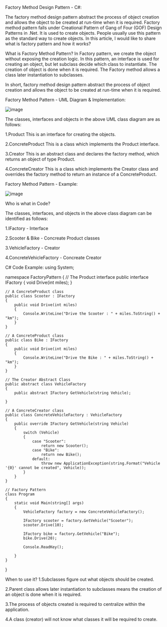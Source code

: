 Factory Method Design Pattern - C#:

The factory method design pattern abstract the process of object creation and allows the object to be created at run-time when it is required. Factory method pattern falls under Creational Pattern of Gang of Four (GOF) Design Patterns in .Net. It is used to create objects. People usually use this pattern as the standard way to create objects. In this article, I would like to share what is factory pattern and how it works?

What is Factory Method Pattern?
In Factory pattern, we create the object without exposing the creation logic. In this pattern, an interface is used for creating an object, but let subclass decide which class to instantiate. The creation of object is done when it is required. The Factory method allows a class later instantiation to subclasses.

In short, factory method design pattern abstract the process of object creation and allows the object to be created at run-time when it is required.

Factory Method Pattern - UML Diagram & Implementation:

![image](https://github.com/sushilsky25/Design-Patterns/assets/31982301/a44fc273-bbba-4e65-bb21-d2fe298fe928)

The classes, interfaces and objects in the above UML class diagram are as follows:

1.Product
This is an interface for creating the objects.

2.ConcreteProduct
This is a class which implements the Product interface.

3.Creator
This is an abstract class and declares the factory method, which returns an object of type Product.

4.ConcreteCreator
This is a class which implements the Creator class and overrides the factory method to return an instance of a ConcreteProduct.

Factory Method Pattern - Example:

![image](https://github.com/sushilsky25/Design-Patterns/assets/31982301/fe89bd78-ca74-49a4-beb0-ee51f82012eb)


Who is what in Code?

The classes, interfaces, and objects in the above class diagram can be identified as follows:

1.IFactory - Interface

2.Scooter & Bike - Concreate Product classes

3.VehicleFactory - Creator

4.ConcreteVehicleFactory - Concreate Creator

C# Code Example:
using System;

namespace FactoryPattern
{
    // The Product interface
    public interface IFactory
    {
        void Drive(int miles);
    }

    // A ConcreteProduct class
    public class Scooter : IFactory
    {
        public void Drive(int miles)
        {
            Console.WriteLine("Drive the Scooter : " + miles.ToString() + "km");
        }
    }

    // A ConcreteProduct class
    public class Bike : IFactory
    {
        public void Drive(int miles)
        {
            Console.WriteLine("Drive the Bike : " + miles.ToString() + "km");
        }
    }

    // The Creator Abstract Class
    public abstract class VehicleFactory
    {
        public abstract IFactory GetVehicle(string Vehicle);

    }

    // A ConcreteCreator class
    public class ConcreteVehicleFactory : VehicleFactory
    {
        public override IFactory GetVehicle(string Vehicle)
        {
            switch (Vehicle)
            {
                case "Scooter":
                    return new Scooter();
                case "Bike":
                    return new Bike();
                default:
                    throw new ApplicationException(string.Format("Vehicle '{0}' cannot be created", Vehicle));
            }
        }
    }

    // Factory Pattern
    class Program
    {
        static void Main(string[] args)
        {
            VehicleFactory factory = new ConcreteVehicleFactory();

            IFactory scooter = factory.GetVehicle("Scooter");
            scooter.Drive(10);

            IFactory bike = factory.GetVehicle("Bike");
            bike.Drive(20);

            Console.ReadKey();

        }
    }
}

When to use it?
1.Subclasses figure out what objects should be created.

2.Parent class allows later instantiation to subclasses means the creation of an object is done when it is required.

3.The process of objects created is required to centralize within the application.

4.A class (creator) will not know what classes it will be required to create.


